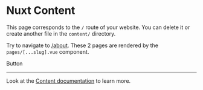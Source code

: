 # Nuxt Content

This page corresponds to the `/` route of your website. You can delete it or create another file in the `content/` directory.

Try to navigate to [/about](/about). These 2 pages are rendered by the `pages/[...slug].vue` component.

<UButton to="https://volta.net" target="_blank">Button</UButton>


---

Look at the [Content documentation](https://content.nuxtjs.org/) to learn more.
